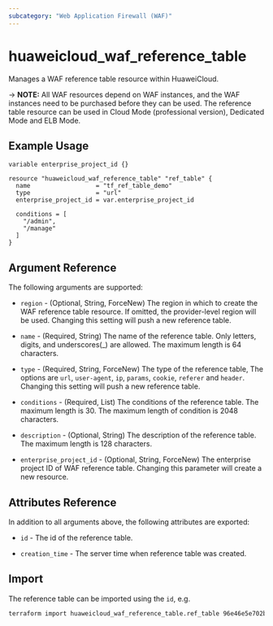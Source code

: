 ```yaml
---
subcategory: "Web Application Firewall (WAF)"
---
```


# huaweicloud_waf_reference_table

Manages a WAF reference table resource within HuaweiCloud.

-> **NOTE:** All WAF resources depend on WAF instances, and the WAF instances need to be purchased before they can be
used. The reference table resource can be used in Cloud Mode (professional version), Dedicated Mode and ELB Mode.

## Example Usage

```hcl
variable enterprise_project_id {}

resource "huaweicloud_waf_reference_table" "ref_table" {
  name                  = "tf_ref_table_demo"
  type                  = "url"
  enterprise_project_id = var.enterprise_project_id

  conditions = [
    "/admin",
    "/manage"
  ]
}
```

## Argument Reference

The following arguments are supported:

* `region` - (Optional, String, ForceNew) The region in which to create the WAF reference table resource. If omitted,
  the provider-level region will be used. Changing this setting will push a new reference table.

* `name` - (Required, String) The name of the reference table. Only letters, digits, and underscores(_) are allowed. The
  maximum length is 64 characters.

* `type` - (Required, String, ForceNew) The type of the reference table, The options are `url`, `user-agent`, `ip`,
  `params`, `cookie`, `referer` and `header`. Changing this setting will push a new reference table.

* `conditions` - (Required, List) The conditions of the reference table. The maximum length is 30. The maximum length of
  condition is 2048 characters.

* `description` - (Optional, String) The description of the reference table. The maximum length is 128 characters.

* `enterprise_project_id` - (Optional, String, ForceNew) The enterprise project ID of WAF reference table.
  Changing this parameter will create a new resource.

## Attributes Reference

In addition to all arguments above, the following attributes are exported:

* `id` - The id of the reference table.

* `creation_time` - The server time when reference table was created.

## Import

The reference table can be imported using the `id`, e.g.

```sh
terraform import huaweicloud_waf_reference_table.ref_table 96e46e5e702b4e2aa5609ad287de4788
```
